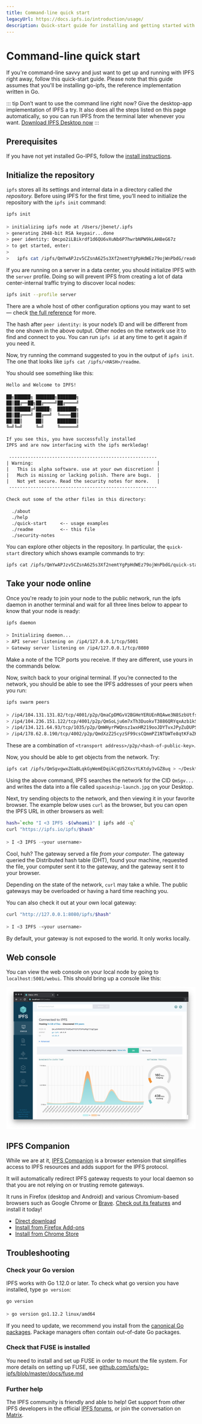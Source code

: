 ```yaml
---
title: Command-line quick start
legacyUrl: https://docs.ipfs.io/introduction/usage/
description: Quick-start guide for installing and getting started with IPFS from the command line.
---
```


# Command-line quick start

If you're command-line savvy and just want to get up and running with IPFS right away, follow this quick-start guide. Please note that this guide assumes that you'll be installing go-ipfs, the reference implementation written in Go.

::: tip
Don’t want to use the command line right now? Give the desktop-app implementation of IPFS a try. It also does all the steps listed on this page automatically, so you can run IPFS from the terminal later whenever you want. [Download IPFS Desktop now](https://github.com/ipfs-shipyard/ipfs-desktop)
:::

## Prerequisites

If you have not yet installed Go-IPFS, follow the [install instructions](../../install/command-line).

## Initialize the repository

`ipfs` stores all its settings and internal data in a directory called _the repository._ Before using IPFS for the first time, you’ll need to initialize the repository with the `ipfs init` command:

```bash
ipfs init

> initializing ipfs node at /Users/jbenet/.ipfs
> generating 2048-bit RSA keypair...done
> peer identity: Qmcpo2iLBikrdf1d6QU6vXuNb6P7hwrbNPW9kLAH8eG67z
> to get started, enter:
>
>   ipfs cat /ipfs/QmYwAPJzv5CZsnA625s3Xf2nemtYgPpHdWEz79ojWnPbdG/readme
```

If you are running on a server in a data center, you should initialize IPFS with the `server` profile. Doing so will prevent IPFS from creating a lot of data center-internal traffic trying to discover local nodes:

```bash
ipfs init --profile server
```

There are a whole host of other configuration options you may want to set — check [the full reference](https://github.com/ipfs/go-ipfs/blob/master/docs/config.md) for more.

The hash after `peer identity:` is your node’s ID and will be different from the one shown in the above output. Other nodes on the network use it to find and connect to you. You can run `ipfs id` at any time to get it again if you need it.

Now, try running the command suggested to you in the output of `ipfs init`. The one that looks like `ipfs cat /ipfs/<HASH>/readme`.

You should see something like this:

```
Hello and Welcome to IPFS!

██╗██████╗ ███████╗███████╗
██║██╔══██╗██╔════╝██╔════╝
██║██████╔╝█████╗  ███████╗
██║██╔═══╝ ██╔══╝  ╚════██║
██║██║     ██║     ███████║
╚═╝╚═╝     ╚═╝     ╚══════╝

If you see this, you have successfully installed
IPFS and are now interfacing with the ipfs merkledag!

 -------------------------------------------------------
| Warning:                                              |
|   This is alpha software. use at your own discretion! |
|   Much is missing or lacking polish. There are bugs.  |
|   Not yet secure. Read the security notes for more.   |
 -------------------------------------------------------

Check out some of the other files in this directory:

  ./about
  ./help
  ./quick-start     <-- usage examples
  ./readme          <-- this file
  ./security-notes
```

You can explore other objects in the repository. In particular, the `quick-start` directory which shows example commands to try:

```bash
ipfs cat /ipfs/QmYwAPJzv5CZsnA625s3Xf2nemtYgPpHdWEz79ojWnPbdG/quick-start
```

## Take your node online

Once you're ready to join your node to the public network, run the ipfs daemon in another terminal and wait for all three lines below to appear to know that your node is ready:

```bash
ipfs daemon

> Initializing daemon...
> API server listening on /ip4/127.0.0.1/tcp/5001
> Gateway server listening on /ip4/127.0.0.1/tcp/8080
```

Make a note of the TCP ports you receive. If they are different, use yours in the commands below.

Now, switch back to your original terminal. If you’re connected to the network, you should be able to see the IPFS addresses of your peers when you run:

```bash
ipfs swarm peers

> /ip4/104.131.131.82/tcp/4001/p2p/QmaCpDMGvV2BGHeYERUEnRQAwe3N8SzbUtfsmvsqQLuvuJ
> /ip4/104.236.151.122/tcp/4001/p2p/QmSoLju6m7xTh3DuokvT3886QRYqxAzb1kShaanJgW36yx
> /ip4/134.121.64.93/tcp/1035/p2p/QmWHyrPWQnsz1wxHR219ooJDYTvxJPyZuDUPSDpdsAovN5
> /ip4/178.62.8.190/tcp/4002/p2p/QmdXzZ25cyzSF99csCQmmPZ1NTbWTe8qtKFaZKpZQPdTFB
```

These are a combination of `<transport address>/p2p/<hash-of-public-key>`.

Now, you should be able to get objects from the network. Try:

```bash
ipfs cat /ipfs/QmSgvgwxZGaBLqkGyWemEDqikCqU52XxsYLKtdy3vGZ8uq > ~/Desktop/spaceship-launch.jpg
```

Using the above command, IPFS searches the network for the CID `QmSgv...` and writes the data into a file called `spaceship-launch.jpg` on your Desktop.

Next, try sending objects to the network, and then viewing it in your favorite browser. The example below uses `curl` as the browser, but you can open the IPFS URL in other browsers as well:

```bash
hash=`echo "I <3 IPFS -$(whoami)" | ipfs add -q`
curl "https://ipfs.io/ipfs/$hash"

> I <3 IPFS -<your username>
```

Cool, huh? The gateway served a file _from your computer_. The gateway queried the Distributed hash table (DHT), found your machine, requested the file, your computer sent it to the gateway, and the gateway sent it to your browser.

Depending on the state of the network, `curl` may take a while. The public gateways may be overloaded or having a hard time reaching you.

You can also check it out at your own local gateway:

```bash
curl "http://127.0.0.1:8080/ipfs/$hash"

> I <3 IPFS -<your username>
```

By default, your gateway is not exposed to the world. It only works locally.

## Web console

You can view the web console on your local node by going to `localhost:5001/webui`. This should bring up a console like this:

![Web console connection view](./images/command-line-quick-start/webui-connection.png)

## IPFS Companion

While we are at it, [IPFS Companion](https://github.com/ipfs-shipyard/ipfs-companion#ipfs-companion) is a browser extension that simplifies access to IPFS resources and adds support for the IPFS protocol.

It will automatically redirect IPFS gateway requests to your local daemon so that you are not relying on or trusting remote gateways.

It runs in Firefox (desktop and Android) and various Chromium-based browsers such as Google Chrome or [Brave](https://brave.com).
[Check out its features](https://github.com/ipfs-shipyard/ipfs-companion#features) and install it today!

- [Direct download](https://github.com/ipfs-shipyard/ipfs-companion#install)
- [Install from Firefox Add-ons](https://addons.mozilla.org/firefox/addon/ipfs-companion/)
- [Install from Chrome Store](https://chrome.google.com/webstore/detail/ipfs-companion/nibjojkomfdiaoajekhjakgkdhaomnch)

## Troubleshooting

### Check your Go version

IPFS works with Go 1.12.0 or later. To check what go version you have installed, type `go version`:

```bash
go version

> go version go1.12.2 linux/amd64
```

If you need to update, we recommend you install from the [canonical Go packages](https://golang.org/doc/install). Package managers often contain out-of-date Go packages.

### Check that FUSE is installed

You need to install and set up FUSE in order to mount the file system. For more details on setting up FUSE, see [github.com/ipfs/go-ipfs/blob/master/docs/fuse.md](https://github.com/ipfs/go-ipfs/blob/master/docs/fuse.md)

### Further help

The IPFS community is friendly and able to help! Get support from other IPFS developers in the official [IPFS forums](https://discuss.ipfs.io/), or join the conversation on [Matrix](/community/chat/).
